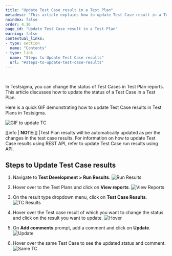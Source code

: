 ```yaml
---
title: "Update Test Case result in a Test Plan"
metadesc: "This article explains how to update Test Case result in a Test Plan"
noindex: false
order: 4.16
page_id: "Update Test Case result in a Test Plan"
warning: false
contextual_links:
- type: section
  name: "Contents"
- type: link
  name: "Steps to Update Test Case results"
  url: "#steps-to-update-test-case-results"
---
```


<br>

In Testsigma, you can change the status of Test Cases in Test Plan reports. This article discusses how to update the status of a Test Case in a Test Plan.

Here is a quick GIF demonstrating how to update Test Case results in Test Plans in Testsigma.

![GIF to update TC](https://s3.amazonaws.com/static-docs.testsigma.com/new_images/projects/applications/updatingtcresult.gif)

[[info | **NOTE**:]]
|Test Plan results will be automatically updated as per the changes in the test case results. For information on how to update Test Case results using REST API, refer to update Test Case run results using API.

## **Steps to Update Test Case results**
1. Navigate to **Test Development > Run Results**.
![Run Results](https://s3.amazonaws.com/static-docs.testsigma.com/new_images/projects/applications/runresults.png)

2. Hover over to the Test Plans and click on **View reports**.
![View Reports](https://s3.amazonaws.com/static-docs.testsigma.com/new_images/projects/applications/hovertotp.png)

3. On the result type dropdown menu, click on **Test Case Results**.
![TC Results](https://s3.amazonaws.com/static-docs.testsigma.com/new_images/projects/applications/tcresults.png)

4. Hover over the Test case result of which you want to change the status and click on the result you want to update. 
![Hover](https://s3.amazonaws.com/static-docs.testsigma.com/new_images/projects/applications/hoverovertc.png)

5. On **Add comments** prompt, add a comment and click on **Update**.
![Update](https://s3.amazonaws.com/static-docs.testsigma.com/new_images/projects/applications/prompt.png)

6. Hover over the same Test Case to see the updated status and comment.
![Same TC](https://s3.amazonaws.com/static-docs.testsigma.com/new_images/projects/applications/status.png)
